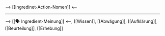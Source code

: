 --> [[Ingredinet-Action-Nomen]] <--

---
--> [[🗣️ Ingredient-Meinung]] <--, [[Wissen]], [[Abwägung]], [[Aufklärung]], [[Beurteilung]], [[Erhebung]]